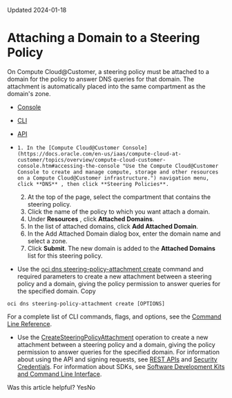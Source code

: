 Updated 2024-01-18
# Attaching a Domain to a Steering Policy
On Compute Cloud@Customer, a steering policy must be attached to a domain for the policy to answer DNS queries for that domain. The attachment is automatically placed into the same compartment as the domain's zone.
  * [Console](https://docs.oracle.com/en-us/iaas/compute-cloud-at-customer/topics/network/attaching-a-domain-to-a-steering-policy.htm)
  * [CLI](https://docs.oracle.com/en-us/iaas/compute-cloud-at-customer/topics/network/attaching-a-domain-to-a-steering-policy.htm)
  * [API](https://docs.oracle.com/en-us/iaas/compute-cloud-at-customer/topics/network/attaching-a-domain-to-a-steering-policy.htm)


  *     1. In the [Compute Cloud@Customer Console](https://docs.oracle.com/en-us/iaas/compute-cloud-at-customer/topics/overview/compute-cloud-customer-console.htm#accessing-the-console "Use the Compute Cloud@Customer Console to create and manage compute, storage and other resources on a Compute Cloud@Customer infrastructure.") navigation menu, click **DNS** , then click **Steering Policies**.
    2. At the top of the page, select the compartment that contains the steering policy.
    3. Click the name of the policy to which you want attach a domain.
    4. Under **Resources** , click **Attached Domains**.
    5. In the list of attached domains, click **Add Attached Domain**.
    6. In the Add Attached Domain dialog box, enter the domain name and select a zone.
    7. Click **Submit**.
The new domain is added to the **Attached Domains** list for this steering policy.
  * Use the [oci dns steering-policy-attachment create](https://docs.oracle.com/iaas/tools/oci-cli/latest/oci_cli_docs/cmdref/dns/steering-policy-attachment/create.html) command and required parameters to create a new attachment between a steering policy and a domain, giving the policy permission to answer queries for the specified domain. 
Copy
```
oci dns steering-policy-attachment create [OPTIONS]
```

For a complete list of CLI commands, flags, and options, see the [Command Line Reference](https://docs.oracle.com/iaas/tools/oci-cli/latest/oci_cli_docs/index.html).
  * Use the [CreateSteeringPolicyAttachment](https://docs.oracle.com/iaas/api/#/en/dns/latest/SteeringPolicyAttachment/CreateSteeringPolicyAttachment) operation to create a new attachment between a steering policy and a domain, giving the policy permission to answer queries for the specified domain.
For information about using the API and signing requests, see [REST APIs](https://docs.oracle.com/iaas/Content/API/Concepts/usingapi.htm#REST_APIs) and [Security Credentials](https://docs.oracle.com/iaas/Content/General/Concepts/credentials.htm). For information about SDKs, see [Software Development Kits and Command Line Interface](https://docs.oracle.com/iaas/Content/API/Concepts/sdks.htm#Software_Development_Kits_and_Command_Line_Interface).


Was this article helpful?
YesNo

